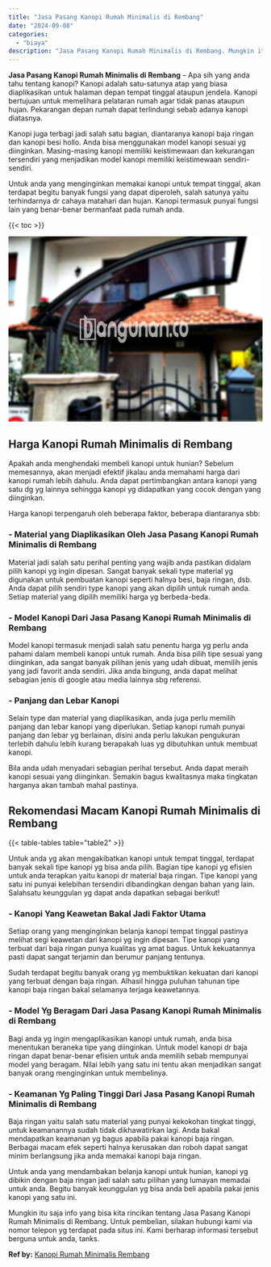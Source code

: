 ```yaml
---
title: "Jasa Pasang Kanopi Rumah Minimalis di Rembang"
date: "2024-09-08"
categories: 
  - "biaya"
description: "Jasa Pasang Kanopi Rumah Minimalis di Rembang. Mungkin itu saja info yang bisa kita rincikan tentang Jasa Pasang Kanopi Rumah Minimalis di Rembang. Untuk pem..."
---
```


**Jasa Pasang Kanopi Rumah Minimalis di Rembang** – Apa sih yang anda tahu tentang kanopi? Kanopi adalah satu-satunya atap yang biasa diaplikasikan untuk halaman depan tempat tinggal ataupun jendela. Kanopi bertujuan untuk memelihara pelataran rumah agar tidak panas ataupun hujan. Pekarangan depan rumah dapat terlindungi sebab adanya kanopi diatasnya.

Kanopi juga terbagi jadi salah satu bagian, diantaranya kanopi baja ringan dan kanopi besi hollo. Anda bisa menggunakan model kanopi sesuai yg diinginkan. Masing-masing kanopi memiliki keistimewaan dan kekurangan tersendiri yang menjadikan model kanopi memiliki keistimewaan sendiri-sendiri.

Untuk anda yang menginginkan memakai kanopi untuk tempat tinggal, akan terdapat begitu banyak fungsi yang dapat diperoleh, salah satunya yaitu terhindarnya dr cahaya matahari dan hujan. Kanopi termasuk punyai fungsi lain yang benar-benar bermanfaat pada rumah anda.

{{< toc >}}

![Jasa Pasang Kanopi Rumah Minimalis di Rembang](/images/harga-kanopi-minimalis-04.png)

## Harga Kanopi Rumah Minimalis di Rembang

Apakah anda menghendaki membeli kanopi untuk hunian? Sebelum memesannya, akan menjadi efektif jikalau anda memahami harga dari kanopi rumah lebih dahulu. Anda dapat pertimbangkan antara kanopi yang satu dg yg lainnya sehingga kanopi yg didapatkan yang cocok dengan yang diinginkan.

Harga kanopi terpengaruh oleh beberapa faktor, beberapa diantaranya sbb:

### \- Material yang Diaplikasikan Oleh Jasa Pasang Kanopi Rumah Minimalis di Rembang

Material jadi salah satu perihal penting yang wajib anda pastikan didalam pilih kanopi yg ingin dipesan. Sangat banyak sekali type material yg digunakan untuk pembuatan kanopi seperti halnya besi, baja ringan, dsb. Anda dapat pilih sendiri type kanopi yang akan dipilih untuk rumah anda. Setiap material yang dipilih memiliki harga yg berbeda-beda.

### \- Model Kanopi Dari Jasa Pasang Kanopi Rumah Minimalis di Rembang

Model kanopi termasuk menjadi salah satu penentu harga yg perlu anda pahami dalam membeli kanopi untuk rumah. Anda bisa pilih tipe sesuai yang diinginkan, ada sangat banyak pilihan jenis yang udah dibuat, memilih jenis yang jadi favorit anda sendiri. Jika anda bingung, anda dapat melihat sebagian jenis di google atau media lainnya sbg referensi.

### \- Panjang dan Lebar Kanopi

Selain type dan material yang diaplikasikan, anda juga perlu memilih panjang dan lebar kanopi yang diperlukan. Setiap kanopi rumah punyai panjang dan lebar yg berlainan, disini anda perlu lakukan pengukuran terlebih dahulu lebih kurang berapakah luas yg dibutuhkan untuk membuat kanopi.

Bila anda udah menyadari sebagian perihal tersebut. Anda dapat meraih kanopi sesuai yang diinginkan. Semakin bagus kwalitasnya maka tingkatan harganya akan tambah mahal pastinya.

## Rekomendasi Macam Kanopi Rumah Minimalis di Rembang

{{< table-tables table="table2" >}}

Untuk anda yg akan mengakibatkan kanopi untuk tempat tinggal, terdapat banyak sekali tipe kanopi yg bisa anda pilih. Bagian tipe kanopi yg efisien untuk anda terapkan yaitu kanopi dr material baja ringan. Tipe kanopi yang satu ini punyai kelebihan tersendiri dibandingkan dengan bahan yang lain. Salahsatu keunggulan yg dapat anda dapatkan sebagai berikut!

### \- Kanopi Yang Keawetan Bakal Jadi Faktor Utama

Setiap orang yang menginginkan belanja kanopi tempat tinggal pastinya melihat segi keawetan dari kanopi yg ingin dipesan. Tipe kanopi yang terbuat dari baja ringan punya kualitas yg amat bagus. Untuk kekuatannya pasti dapat sangat terjamin dan berumur panjang tentunya.

Sudah terdapat begitu banyak orang yg membuktikan kekuatan dari kanopi yang terbuat dengan baja ringan. Alhasil hingga puluhan tahunan tipe kanopi baja ringan bakal selamanya terjaga keawetannya.

### \- Model Yg Beragam Dari Jasa Pasang Kanopi Rumah Minimalis di Rembang

Bagi anda yg ingin mengaplikasikan kanopi untuk rumah, anda bisa menentukan beraneka tipe yang diinginkan. Untuk model kanopi dr baja ringan dapat benar-benar efisien untuk anda memilih sebab mempunyai model yang beragam. Nilai lebih yang satu ini tentu akan menjadikan sangat banyak orang menginginkan untuk membelinya.

### \- Keamanan Yg Paling Tinggi Dari Jasa Pasang Kanopi Rumah Minimalis di Rembang

Baja ringan yaitu salah satu material yang punyai kekokohan tingkat tinggi, untuk keamanannya sudah tidak dikhawatirkan lagi. Anda bakal mendapatkan keamanan yg bagus apabila pakai kanopi baja ringan. Berbagai macam efek seperti halnya kerusakan dan roboh dapat sangat minim berlangsung jika anda memakai kanopi baja ringan.

Untuk anda yang mendambakan belanja kanopi untuk hunian, kanopi yg dibikin dengan baja ringan jadi salah satu pilihan yang lumayan memadai untuk anda. Begitu banyak keunggulan yg bisa anda beli apabila pakai jenis kanopi yang satu ini.

Mungkin itu saja info yang bisa kita rincikan tentang Jasa Pasang Kanopi Rumah Minimalis di Rembang. Untuk pembelian, silakan hubungi kami via nomor telepon yg terdapat pada situs ini. Kami berharap informasi tersebut berguna untuk anda, tanks.

**Ref by:**  [Kanopi Rumah Minimalis Rembang](https://id.wikipedia.org/wiki/Kanopi)
